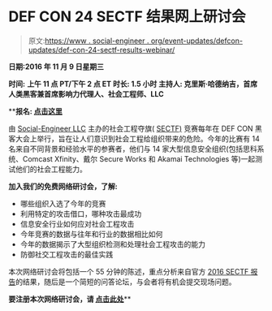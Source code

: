 # DEF CON 24 SECTF 结果网上研讨会

> 原文:[https://www . social-engineer . org/event-updates/defcon-updates/def-con-24-sectf-results-webinar/](https://www.social-engineer.org/event-updates/defcon-updates/def-con-24-sectf-results-webinar/)

**日期:2016 年 11 月 9 日星期三**

**时间:** **上午 11 点 PT/下午 2 点 ET
**时长:** 1.5 小时
**主持人:** 克里斯·哈德纳吉，首席人类黑客兼首席影响力代理人、社会工程师、LLC**

 ****报名: **[点击这里](https://zoom.us/webinar/register/3470b2fa1464c8e57510d14dfea9e911)****

由 [Social-Engineer LLC](https://www.social-engineer.com/) 主办的社会工程夺旗( [SECTF)](https://www.social-engineer.org/sevillage-def-con/the-sectf/) 竞赛每年在 DEF CON 黑客大会上举行，旨在让人们意识到社会工程给组织带来的危险。今年的比赛有 14 名来自不同背景和经验水平的参赛者，他们与 14 家大型信息安全组织(包括思科系统、Comcast Xfinity、戴尔 Secure Works 和 Akamai Technologies 等)一起测试他们的社会工程能力。

**加入我们的免费网络研讨会，了解:**

*   哪些组织入选了今年的竞赛
*   利用特定的攻击借口，哪种攻击最成功
*   信息安全行业如何应对社会工程攻击
*   今年竞赛的数据与往年和行业的数据相比如何
*   今年的数据揭示了大型组织检测和处理社会工程攻击的能力
*   防御社交工程攻击的最佳实践

本次网络研讨会将包括一个 55 分钟的陈述，重点分析来自官方 [2016 SECTF 报告](https://www.social-engineer.org/resources/def-con-24-sectf-report/)的结果，随后是一个简短的问答论坛，与会者将有机会提交现场问题。

**要注册本次网络研讨会，请 **[点击此处](https://zoom.us/webinar/register/3470b2fa1464c8e57510d14dfea9e911)******